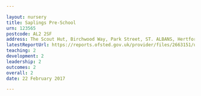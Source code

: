 ```yaml
---

layout: nursery
title: Saplings Pre-School
urn: 123565
postcode: AL2 2SF
address: The Scout Hut, Birchwood Way, Park Street, ST. ALBANS, Hertfordshire, AL2 2SF
latestReportUrl: https://reports.ofsted.gov.uk/provider/files/2663151/urn/123565.pdf
teaching: 2
development: 2
leadership: 2
outcomes: 2
overall: 2
date: 22 February 2017

---
```

